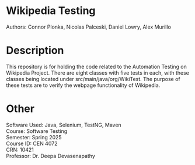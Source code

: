 # Wikipedia Testing

Authors: Connor Plonka, Nicolas Palceski, Daniel Lowry, Alex Murillo

# Description

This repository is for holding the code related to the Automation Testing on Wikipedia Project. There are eight classes with five tests in each, with these classes being located under src/main/java/org/WikiTest. The purpose of these tests are to verify the webpage functionality of Wikipedia.

# Other

Software Used: Java, Selenium, TestNG, Maven\
Course: Software Testing\
Semester: Spring 2025\
Course ID: CEN 4072\
CRN: 10421\
Professor: Dr. Deepa Devasenapathy
